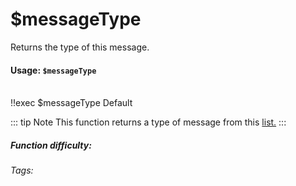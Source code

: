 # $messageType
Returns the type of this message.

#### Usage: `$messageType`

<br/>
<discord-messages>
	<discord-message :bot="false" role-color="#ffcc9a" author="Member">
		!!exec $messageType
	</discord-message>
	<discord-message :bot="true" role-color="#0099ff" author="Custom Command" avatar="https://media.discordapp.net/avatars/725721249652670555/781224f90c3b841ba5b40678e032f74a.webp">
		Default
	</discord-message>
</discord-messages>

::: tip Note
This function returns a type of message from this [list.](../CodeReferences/ref.message_types.md)
:::

##### Function difficulty: <Badge type="tip" text="Easy" vertical="middle" /> 
###### Tags: <Badge type="tip" text="type" vertical="middle" /> <Badge type="tip" text="message" vertical="middle" />
